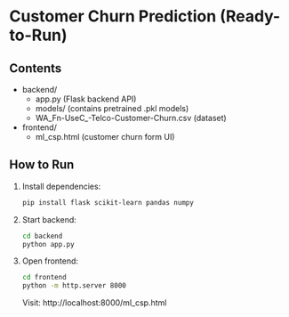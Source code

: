 # Customer Churn Prediction (Ready-to-Run)

## Contents
- backend/
  - app.py (Flask backend API)
  - models/ (contains pretrained .pkl models)
  - WA_Fn-UseC_-Telco-Customer-Churn.csv (dataset)
- frontend/
  - ml_csp.html (customer churn form UI)

## How to Run
1. Install dependencies:
   ```bash
   pip install flask scikit-learn pandas numpy
   ```
2. Start backend:
   ```bash
   cd backend
   python app.py
   ```
3. Open frontend:
   ```bash
   cd frontend
   python -m http.server 8000
   ```
   Visit: http://localhost:8000/ml_csp.html
